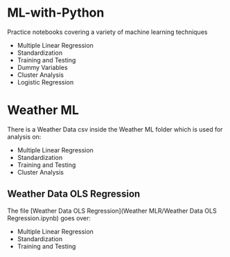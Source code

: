# ML-with-Python
Practice notebooks covering a variety of machine learning techniques
- Multiple Linear Regression
- Standardization
- Training and Testing
- Dummy Variables
- Cluster Analysis
- Logistic Regression

# Weather ML
There is a Weather Data csv inside the Weather ML folder which is used for analysis on: 
- Multiple Linear Regression
- Standardization
- Training and Testing
- Cluster Analysis
## Weather Data OLS Regression 
The file [Weather Data OLS Regression](Weather MLR/Weather Data OLS Regression.ipynb) goes over:
- Multiple Linear Regression
- Standardization
- Training and Testing
